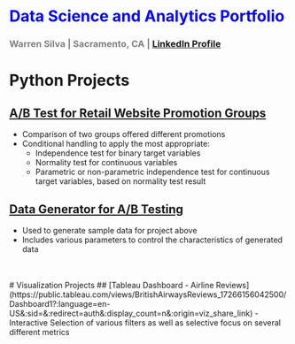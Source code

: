 # <font color=blue>Data Science and Analytics Portfolio</font>
### <font color=gray>Warren Silva | Sacramento, CA |</font> [LinkedIn Profile](https://www.linkedin.com/in/warren-silva/)

# Python Projects
## [A/B Test for Retail Website Promotion Groups](https://nbviewer.org/github/wsilva916/wsilva916.github.io/blob/main/retail_site_ab_test.ipynb)
- Comparison of two groups offered different promotions
- Conditional handling to apply the most appropriate:
  - Independence test for binary target variables
  - Normality test for continuous variables
  - Parametric or non-parametric independence test for continuous target variables, based on normality test result

## [Data Generator for A/B Testing](https://nbviewer.org/github/wsilva916/wsilva916.github.io/blob/main/ab_generator.ipynb)
- Used to generate sample data for project above
- Includes various parameters to control the characteristics of generated data
<br>
<br>
# Visualization Projects
## [Tableau Dashboard - Airline Reviews](https://public.tableau.com/views/BritishAirwaysReviews_17266156042500/Dashboard1?:language=en-US&:sid=&:redirect=auth&:display_count=n&:origin=viz_share_link)
- Interactive Selection of various filters as well as selective focus on several different metrics
